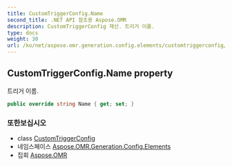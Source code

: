 ```yaml
---
title: CustomTriggerConfig.Name
second_title: .NET API 참조용 Aspose.OMR
description: CustomTriggerConfig 재산. 트리거 이름.
type: docs
weight: 30
url: /ko/net/aspose.omr.generation.config.elements/customtriggerconfig/name/
---
```

## CustomTriggerConfig.Name property

트리거 이름.

```csharp
public override string Name { get; set; }
```

### 또한보십시오

* class [CustomTriggerConfig](../)
* 네임스페이스 [Aspose.OMR.Generation.Config.Elements](../../customtriggerconfig/)
* 집회 [Aspose.OMR](../../../)


